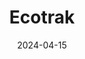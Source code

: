 ---  
layout: startup_page  
title: "Ecotrak"  
id: "ecotrak.com"  
permalink: "/ecotrakecotrak.com04152024/"  
website: "http://www.ecotrak.com/"  
funding_round: ""  
funding_amount: "$30M"  
investors: "Respida Capital, Carver Road Capital, Gala Capital Partners"  
about: "Ecotrak provides an intelligent facility management platform for multi-site businesses. It combines asset-specific data, automation, and predictive analytics with a service provider network to streamline workflows, reduce downtime, and maximize warranty claims. The platform offers modern web and mobile applications for efficient facilities management."  
markets: "Software as a Service (SaaS), Facilities Management, Enterprise Asset Management, AI"  
hq: "Irvine, California, United States"  
founded_year: "2018"  
linkedin: "https://www.linkedin.com/company/ecotrak-facility-management"  
twitter: "https://twitter.com/ecotrakfm"  
instagram: ""  
facebook: "https://www.facebook.com/ecotrakfm/"  
crunchbase: "https://www.crunchbase.com/organization/ecotrak-facility-management-software"  
pitchbook: "https://pitchbook.com/profiles/company/402240-16"  

date_display: "15-Apr-2024"  
date: "2024-04-15"

# SEO Optimization  
meta_title: "Ecotrak -  Funding ($30M)"  
meta_description: "Ecotrak, Ecotrak provides an intelligent facility management platform for multi-site businesses. It combines asset-specific data, automation, and predictive an..."  
meta_keywords: "Ecotrak, Software as a Service (SaaS), Facilities Management, Enterprise Asset Management, AI,  funding"  
canonical_url: "https://startup.projectstartups.com/ecotrakecotrak.com04152024/"  
---